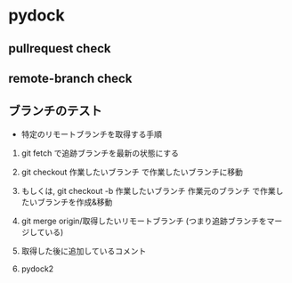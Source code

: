 # pydock

## pullrequest check

## remote-branch check 

## ブランチのテスト
- 特定のリモートブランチを取得する手順
1. git fetch で追跡ブランチを最新の状態にする
2. git checkout 作業したいブランチ で作業したいブランチに移動
2. もしくは, git checkout -b 作業したいブランチ 作業元のブランチ で作業したいブランチを作成&移動
3. git merge origin/取得したいリモートブランチ (つまり追跡ブランチをマージしている)


4. 取得した後に追加しているコメント

5. pydock2